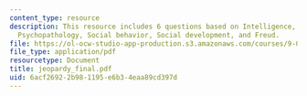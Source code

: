 ```yaml
---
content_type: resource
description: This resource includes 6 questions based on Intelligence, Personality,
  Psychopathology, Social behavior, Social development, and Freud.
file: https://ol-ocw-studio-app-production.s3.amazonaws.com/courses/9-00-introduction-to-psychology-fall-2004/6acf26922b981195e6b34eaa89cd397d_jeopardy_final.pdf
file_type: application/pdf
resourcetype: Document
title: jeopardy_final.pdf
uid: 6acf2692-2b98-1195-e6b3-4eaa89cd397d
---
```

